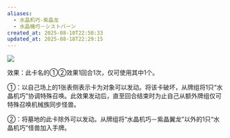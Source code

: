 ```yaml
---
aliases:
  - 水晶机巧-紫晶龙
  - 水晶機巧－シストバーン
created_at: 2025-08-10T22:50:33
updated_at: 2025-08-18T22:29:15
---
```

![](https://cdn.233.momobako.com/ygopro/pics/29838323.jpg!half)

效果：此卡名的①②效果1回合1次，仅可使用其中1个。

①：以自己场上的1张表侧表示卡为对象可以发动。将该卡破坏，从牌组将1只“水晶机巧”协调特殊召唤。此效果发动后，直至回合结束时为止自己从额外牌组仅可特殊召唤机械族同步怪兽。

②：将墓地的此卡除外可以发动。从牌组将“水晶机巧－紫晶翼龙”以外的1只“水晶机巧”怪兽加入手牌。
